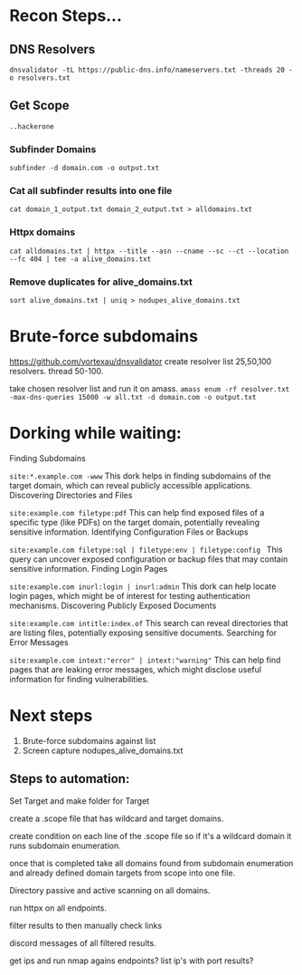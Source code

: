 # **Recon Steps...**

## DNS Resolvers
```dnsvalidator -tL https://public-dns.info/nameservers.txt -threads 20 -o resolvers.txt```


## Get Scope
  ```..hackerone```

### Subfinder Domains 
  ```subfinder -d domain.com -o output.txt```
  
### Cat all subfinder results into one file
  ```cat domain_1_output.txt domain_2_output.txt > alldomains.txt```
  
### Httpx domains
  ```cat alldomains.txt | httpx --title --asn --cname --sc --ct --location --fc 404 | tee -a alive_domains.txt``` 
  
### Remove duplicates for alive_domains.txt
  ```sort alive_domains.txt | uniq > nodupes_alive_domains.txt```
  

# Brute-force subdomains
https://github.com/vortexau/dnsvalidator
create resolver list 25,50,100 resolvers.
thread 50-100. 
  
take chosen resolver list and run it on amass.
```amass enum -rf resolver.txt -max-dns-queries 15000 -w all.txt -d domain.com -o output.txt```


# Dorking while waiting:

Finding Subdomains

```site:*.example.com -www```
This dork helps in finding subdomains of the target domain, which can reveal publicly accessible applications.
Discovering Directories and Files

```site:example.com filetype:pdf```
This can help find exposed files of a specific type (like PDFs) on the target domain, potentially revealing sensitive information.
Identifying Configuration Files or Backups

```site:example.com filetype:sql | filetype:env | filetype:config ```
This query can uncover exposed configuration or backup files that may contain sensitive information.
Finding Login Pages

```site:example.com inurl:login | inurl:admin```
This dork can help locate login pages, which might be of interest for testing authentication mechanisms.
Discovering Publicly Exposed Documents

```site:example.com intitle:index.of```
This search can reveal directories that are listing files, potentially exposing sensitive documents.
Searching for Error Messages

```site:example.com intext:"error" | intext:"warning"```
This can help find pages that are leaking error messages, which might disclose useful information for finding vulnerabilities.

# Next steps 
1. Brute-force subdomains against list
2. Screen capture nodupes_alive_domains.txt




## Steps to automation:

Set Target and make folder for Target

create a .scope file that has wildcard and target domains.

create condition on each line of the .scope file so if it's a wildcard domain it runs subdomain enumeration.

once that is completed take all domains found from subdomain enumeration and already defined domain targets from scope into one file.

Directory passive and active scanning on all domains.

run httpx on all endpoints.

filter results to then manually check links

discord messages of all filtered results.

get ips and run nmap agains endpoints? list ip's with port results?


